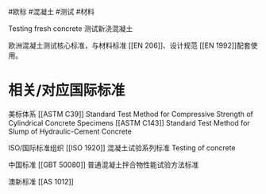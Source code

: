 #欧标 #混凝土 #测试 #材料 

Testing fresh concrete
测试新浇混凝土

欧洲混凝土测试​​核心标准​​，与材料标准 ​​[[EN 206]]​​、设计规范 ​​[[EN 1992]]​​ 配套使用。




# 相关/对应国际标准

美标体系
[[ASTM C39]] Standard Test Method for Compressive Strength of Cylindrical Concrete Specimens
[[ASTM C143]] Standard Test Method for Slump of Hydraulic-Cement Concrete

ISO/国际标准组织
[[ISO 1920]] 混凝土试验系列标准 Testing of concrete

中国标准
[[GBT 50080]] 普通混凝土拌合物性能试验方法标准

澳新标准
[[AS 1012]]
